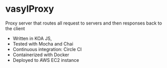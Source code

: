 # vasylProxy

Proxy server that routes all request to servers and then responses back to the client

* Written in KOA JS,
* Tested with Mocha and Chai
* Continuous integration: Circle CI
* Containerized with Docker 
* Deployed to AWS EC2 instance
